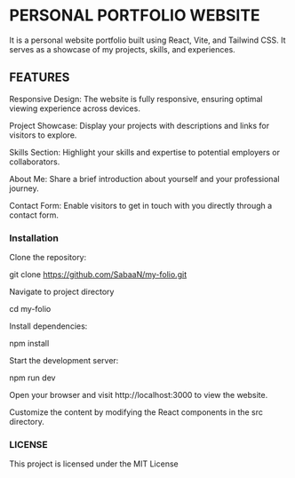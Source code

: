 # PERSONAL PORTFOLIO WEBSITE

It is a personal website portfolio built using React, Vite, and Tailwind CSS. It serves as a showcase of my projects, skills, and experiences. 

## FEATURES


Responsive Design: The website is fully responsive, ensuring optimal viewing experience across devices.


Project Showcase: Display your projects with descriptions and links for visitors to explore.


Skills Section: Highlight your skills and expertise to potential employers or collaborators.


About Me: Share a brief introduction about yourself and your professional journey.


Contact Form: Enable visitors to get in touch with you directly through a contact form.

### Installation

Clone the repository:

git clone https://github.com/SabaaN/my-folio.git


Navigate to project directory

cd my-folio


Install dependencies:


npm install


Start the development server:


npm run dev


Open your browser and visit http://localhost:3000 to view the website.


Customize the content by modifying the React components in the src directory.

### LICENSE

This project is licensed under the MIT License
